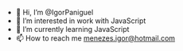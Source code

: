 - 👋 Hi, I’m @IgorPaniguel
- 👀 I’m interested in work with JavaScript
- 🌱 I’m currently learning JavaScript
- 📫 How to reach me menezes.igor@hotmail.com

<!---
IgorPaniguel/IgorPaniguel is a ✨ special ✨ repository because its `README.md` (this file) appears on your GitHub profile.
You can click the Preview link to take a look at your changes.
--->
